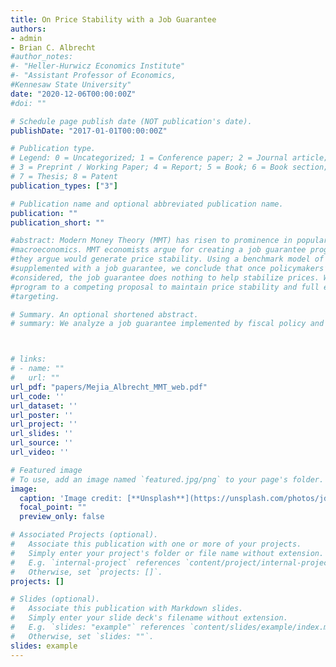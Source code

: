 ```yaml
---
title: On Price Stability with a Job Guarantee
authors:
- admin
- Brian C. Albrecht
#author_notes:
#- "Heller-Hurwicz Economics Institute"
#- "Assistant Professor of Economics,
#Kennesaw State University"
date: "2020-12-06T00:00:00Z"
#doi: ""

# Schedule page publish date (NOT publication's date).
publishDate: "2017-01-01T00:00:00Z"

# Publication type.
# Legend: 0 = Uncategorized; 1 = Conference paper; 2 = Journal article;
# 3 = Preprint / Working Paper; 4 = Report; 5 = Book; 6 = Book section;
# 7 = Thesis; 8 = Patent
publication_types: ["3"]

# Publication name and optional abbreviated publication name.
publication: ""
publication_short: ""

#abstract: Modern Money Theory (MMT) has risen to prominence in popular policy debates within
#macroeconomics. MMT economists argue for creating a job guarantee program, which
#they argue would generate price stability. Using a benchmark model of time consistency
#supplemented with a job guarantee, we conclude that once policymakers’ incentives are
#considered, the job guarantee does nothing to help stabilize prices. We compare this
#program to a competing proposal to maintain price stability and full employment, NGDP
#targeting.

# Summary. An optional shortened abstract.
# summary: We analyze a job guarantee implemented by fiscal policy and find that an inflation bias would emerge. We compare this to a similar proposal, a labor standard under monetary policy, and find that the labor standard would be a superior rule for monetary and price stability.



# links:
# - name: ""
#   url: ""
url_pdf: "papers/Mejia_Albrecht_MMT_web.pdf"
url_code: ''
url_dataset: ''
url_poster: ''
url_project: ''
url_slides: ''
url_source: ''
url_video: ''

# Featured image
# To use, add an image named `featured.jpg/png` to your page's folder. 
image:
  caption: 'Image credit: [**Unsplash**](https://unsplash.com/photos/jdD8gXaTZsc)'
  focal_point: ""
  preview_only: false

# Associated Projects (optional).
#   Associate this publication with one or more of your projects.
#   Simply enter your project's folder or file name without extension.
#   E.g. `internal-project` references `content/project/internal-project/index.md`.
#   Otherwise, set `projects: []`.
projects: []

# Slides (optional).
#   Associate this publication with Markdown slides.
#   Simply enter your slide deck's filename without extension.
#   E.g. `slides: "example"` references `content/slides/example/index.md`.
#   Otherwise, set `slides: ""`.
slides: example
---
```


